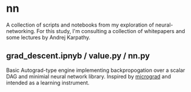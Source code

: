 # nn

A collection of scripts and notebooks from my exploration of neural-networking. For this study, I'm consulting a collection of whitepapers and some lectures by Andrej Karpathy.

## grad_descent.ipnyb / value.py / nn.py

Basic Autograd-type engine implementing backpropogation over a scalar DAG and minimial neural network library. Inspired by [micrograd](https://github.com/karpathy/micrograd) and intended as a learning instrument.
